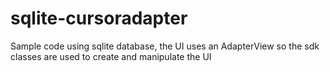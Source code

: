 # sqlite-cursoradapter
Sample code using sqlite database, the UI uses an AdapterView 
so  the sdk classes are used to create and manipulate the UI
